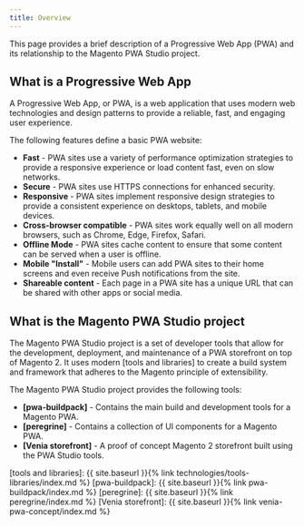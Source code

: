 ```yaml
---
title: Overview
---
```


This page provides a brief description of a Progressive Web App (PWA) and its relationship to the Magento PWA Studio project.

## What is a Progressive Web App

A Progressive Web App, or PWA, is a web application that uses modern web technologies and design patterns to provide a reliable, fast, and engaging user experience.

The following features define a basic PWA website:

* **Fast** - PWA sites use a variety of performance optimization strategies to provide a responsive experience or load content fast, even on slow networks.
* **Secure** - PWA sites use HTTPS connections for enhanced security.
* **Responsive** - PWA sites implement responsive design strategies to provide a consistent experience on desktops, tablets, and mobile devices. 
* **Cross-browser compatible** - PWA sites work equally well on all modern browsers, such as Chrome, Edge, Firefox, Safari. 
* **Offline Mode** - PWA sites cache content to ensure that some content can be served when a user is offline.
* **Mobile "Install"** - Mobile users can add PWA sites to their home screens and even receive Push notifications from the site.
* **Shareable content** - Each page in a PWA site has a unique URL that can be shared with other apps or social media.

## What is the Magento PWA Studio project

The Magento PWA Studio project is a set of developer tools that allow for the development, deployment, and maintenance of a PWA storefront on top of Magento 2. 
It uses modern [tools and libraries] to create a build system and framework that adheres to the Magento principle of extensibility.

The Magento PWA Studio project provides the following tools:

* **[pwa-buildpack]** - Contains the main build and development tools for a Magento PWA.
* **[peregrine]** - Contains a collection of UI components for a Magento PWA.
* **[Venia storefront]** - A proof of concept Magento 2 storefront built using the PWA Studio tools.

[tools and libraries]: {{ site.baseurl }}{% link technologies/tools-libraries/index.md %}
[pwa-buildpack]: {{ site.baseurl }}{% link pwa-buildpack/index.md %}
[peregrine]: {{ site.baseurl }}{% link peregrine/index.md %}
[Venia storefront]: {{ site.baseurl }}{% link venia-pwa-concept/index.md %}
